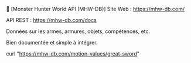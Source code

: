 🔹 [Monster Hunter World API (MHW-DB)]
Site Web : https://mhw-db.com/

API REST : https://mhw-db.com/docs

Données sur les armes, armures, objets, compétences, etc.

Bien documentée et simple à intégrer.


curl "https://mhw-db.com/motion-values/great-sword"